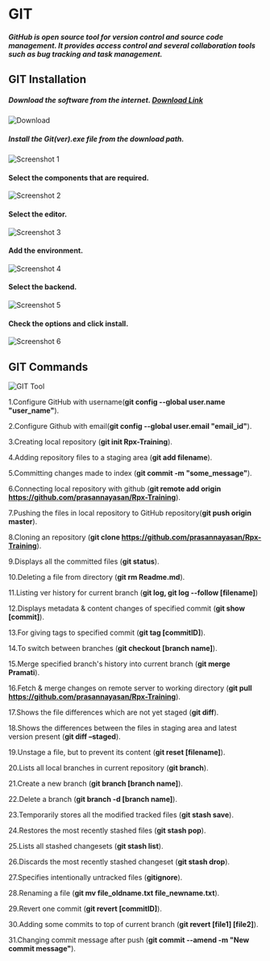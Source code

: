 # GIT
##### GitHub is open source tool for version control and source code management. It provides access control and several collaboration tools such as bug tracking and task management.

## GIT Installation
##### Download the software from the internet. [Download Link](https://git-scm.com/downloads)
 ![Download](https://github.com/prasannayasan/Rpx-Training/blob/master/download.png)
 
##### Install the Git(ver).exe file from the download path.
![Screenshot 1](https://github.com/prasannayasan/Rpx-Training/blob/master/1.png)
#### Select the components that are required.
![Screenshot 2](https://github.com/prasannayasan/Rpx-Training/blob/master/2.png)
#### Select the editor.
![Screenshot 3](https://github.com/prasannayasan/Rpx-Training/blob/master/3.png)
#### Add the environment.
![Screenshot 4](https://github.com/prasannayasan/Rpx-Training/blob/master/4.png)
#### Select the backend.
![Screenshot 5](https://github.com/prasannayasan/Rpx-Training/blob/master/5.png)
#### Check the options and click install.
![Screenshot 6](https://github.com/prasannayasan/Rpx-Training/blob/master/6.png)

## GIT Commands
![GIT Tool](https://github.com/prasannayasan/Rpx-Training/blob/master/git%20tool.png)

1.Configure GitHub with username(**git config --global user.name "user_name"**).

2.Configure Github with email(**git config --global user.email "email_id"**).

3.Creating local repository (**git init Rpx-Training**).

4.Adding repository files to a staging area (**git add filename**).

5.Committing changes made to index (**git commit -m "some_message"**).

6.Connecting local repository with github (**git remote add origin https://github.com/prasannayasan/Rpx-Training**).

7.Pushing the files in local repository to GitHub repository(**git push origin master**).

8.Cloning an repository (**git clone https://github.com/prasannayasan/Rpx-Training**).

9.Displays all the committed files (**git status**).

10.Deleting a file from directory (**git rm Readme.md**).

11.Listing ver history for current branch (**git log, git log --follow [filename]**)

12.Displays metadata & content changes of specified commit (**git show [commit]**).

13.For giving tags to specified commit (**git tag [commitID]**).

14.To switch between branches (**git checkout [branch name]**).

15.Merge specified branch's history into current branch (**git merge Pramati**).

16.Fetch & merge changes on remote server to working directory (**git pull https://github.com/prasannayasan/Rpx-Training**).

17.Shows the file differences which are not yet staged (**git diff**).

18.Shows the differences between the files in staging area and latest version present (**git diff –staged**).

19.Unstage a file, but to prevent its content (**git reset [filename]**).

20.Lists all local branches in current repository (**git branch**).

21.Create a new branch (**git branch [branch name]**).

22.Delete a branch (**git branch -d [branch name]**).

23.Temporarily stores all the modified tracked files (**git stash save**).

24.Restores the most recently stashed files (**git stash pop**).

25.Lists all stashed changesets (**git stash list**).

26.Discards the most recently stashed changeset (**git stash drop**).

27.Specifies intentionally untracked files (**gitignore**).

28.Renaming a file (**git mv file_oldname.txt file_newname.txt**).

29.Revert one commit (**git revert [commitID]**).

30.Adding some commits to top of current branch (**git revert [file1] [file2]**).

31.Changing commit message after push (**git commit --amend -m "New commit message"**).
